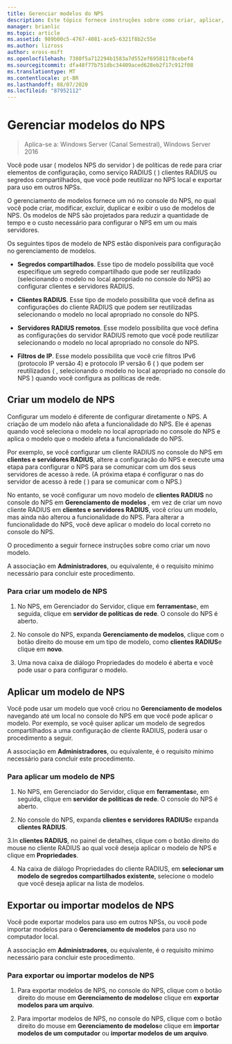 ```yaml
---
title: Gerenciar modelos do NPS
description: Este tópico fornece instruções sobre como criar, aplicar, exportar e importar modelos de NPS para o servidor de políticas de rede no Windows Server 2016.
manager: brianlic
ms.topic: article
ms.assetid: 989b00c5-4767-4081-ace5-6321f8b2c55e
ms.author: lizross
author: eross-msft
ms.openlocfilehash: 7380f5a712294b1583a7d552ef695811f8cebef4
ms.sourcegitcommit: dfa48f77b751dbc34409aced628eb2f17c912f08
ms.translationtype: MT
ms.contentlocale: pt-BR
ms.lasthandoff: 08/07/2020
ms.locfileid: "87952112"
---
```

# <a name="manage-nps-templates"></a>Gerenciar modelos do NPS

>Aplica-se a: Windows Server (Canal Semestral), Windows Server 2016

Você pode usar \( modelos NPS do servidor \) de políticas de rede para criar elementos de configuração, como serviço RADIUS \( \) clientes RADIUS ou segredos compartilhados, que você pode reutilizar no NPS local e exportar para uso em outros NPSs.

O gerenciamento de modelos fornece um nó no console do NPS, no qual você pode criar, modificar, excluir, duplicar e exibir o uso de modelos de NPS. Os modelos de NPS são projetados para reduzir a quantidade de tempo e o custo necessário para configurar o NPS em um ou mais servidores.

Os seguintes tipos de modelo de NPS estão disponíveis para configuração no gerenciamento de modelos.

- **Segredos compartilhados**. Esse tipo de modelo possibilita que você especifique um segredo compartilhado que pode ser reutilizado (selecionando o modelo no local apropriado no console do NPS) ao configurar clientes e servidores RADIUS.

- **Clientes RADIUS**. Esse tipo de modelo possibilita que você defina as configurações do cliente RADIUS que podem ser reutilizadas selecionando o modelo no local apropriado no console do NPS.

- **Servidores RADIUS remotos**. Esse modelo possibilita que você defina as configurações do servidor RADIUS remoto que você pode reutilizar selecionando o modelo no local apropriado no console do NPS.

- **Filtros de IP**. Esse modelo possibilita que você crie filtros IPv6 (protocolo IP versão 4) e protocolo IP versão 6 \( \) que podem ser reutilizados \( , selecionando o modelo no local apropriado no console do NPS \) quando você configura as políticas de rede.

## <a name="create-an-nps-template"></a>Criar um modelo de NPS

Configurar um modelo é diferente de configurar diretamente o NPS. A criação de um modelo não afeta a funcionalidade do NPS. Ele é apenas quando você seleciona o modelo no local apropriado no console do NPS e aplica o modelo que o modelo afeta a funcionalidade do NPS.

Por exemplo, se você configurar um cliente RADIUS no console do NPS em **clientes e servidores RADIUS**, altere a configuração do NPS e execute uma etapa para configurar o NPS para se comunicar com um dos seus servidores de acesso à rede. \(A próxima etapa é configurar o nas do servidor de acesso à rede \( \) para se comunicar com o NPS.\)

No entanto, se você configurar um novo modelo de **clientes RADIUS** no console do NPS em **Gerenciamento de modelos** , em vez de criar um novo cliente RADIUS em **clientes e servidores RADIUS**, você criou um modelo, mas ainda não alterou a funcionalidade do NPS. Para alterar a funcionalidade do NPS, você deve aplicar o modelo do local correto no console do NPS.

O procedimento a seguir fornece instruções sobre como criar um novo modelo.

A associação em **Administradores**, ou equivalente, é o requisito mínimo necessário para concluir este procedimento.

### <a name="to-create-an-nps-template"></a>Para criar um modelo de NPS


1. No NPS, em Gerenciador do Servidor, clique em **ferramentas**e, em seguida, clique em **servidor de políticas de rede**. O console do NPS é aberto.

2. No console do NPS, expanda **Gerenciamento de modelos**, clique com o botão direito do mouse em um tipo de modelo, como **clientes RADIUS**e clique em **novo**.

3. Uma nova caixa de diálogo Propriedades do modelo é aberta e você pode usar o para configurar o modelo.

## <a name="apply-an-nps-template"></a>Aplicar um modelo de NPS

Você pode usar um modelo que você criou no **Gerenciamento de modelos** navegando até um local no console do NPS em que você pode aplicar o modelo. Por exemplo, se você quiser aplicar um modelo de segredos compartilhados a uma configuração de cliente RADIUS, poderá usar o procedimento a seguir.

A associação em **Administradores**, ou equivalente, é o requisito mínimo necessário para concluir este procedimento.

### <a name="to-apply-an-nps-template"></a>Para aplicar um modelo de NPS

1. No NPS, em Gerenciador do Servidor, clique em **ferramentas**e, em seguida, clique em **servidor de políticas de rede**. O console do NPS é aberto.

2. No console do NPS, expanda **clientes e servidores RADIUS**e expanda **clientes RADIUS**.

3.In **clientes RADIUS**, no painel de detalhes, clique com o botão direito do mouse no cliente RADIUS ao qual você deseja aplicar o modelo de NPS e clique em **Propriedades**.

4. Na caixa de diálogo Propriedades do cliente RADIUS, em **selecionar um modelo de segredos compartilhados existente**, selecione o modelo que você deseja aplicar na lista de modelos.

## <a name="export-or-import-nps-templates"></a>Exportar ou importar modelos de NPS

Você pode exportar modelos para uso em outros NPSs, ou você pode importar modelos para o **Gerenciamento de modelos** para uso no computador local.

A associação em **Administradores**, ou equivalente, é o requisito mínimo necessário para concluir este procedimento.

### <a name="to-export-or-import-nps-templates"></a>Para exportar ou importar modelos de NPS

1. Para exportar modelos de NPS, no console do NPS, clique com o botão direito do mouse em **Gerenciamento de modelos**e clique em **exportar modelos para um arquivo**.

2. Para importar modelos de NPS, no console do NPS, clique com o botão direito do mouse em **Gerenciamento de modelos**e clique em **importar modelos de um computador** ou **importar modelos de um arquivo**.


